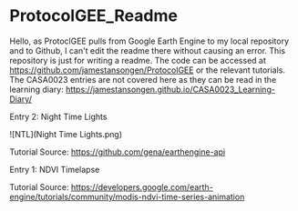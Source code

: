 # ProtocolGEE_Readme

Hello, as ProtoclGEE pulls from Google Earth Engine to my local repository and to Github, I can't edit the readme there without causing an error. This repository is just for writing a readme. The code can be accessed at https://github.com/jamestansongen/ProtocolGEE or the relevant tutorials. The CASA0023 entries are not covered here as they can be read in the learning diary: https://jamestansongen.github.io/CASA0023_Learning-Diary/

Entry 2: Night Time Lights

![NTL](Night Time Lights.png)

Tutorial Source: https://github.com/gena/earthengine-api

Entry 1: NDVI Timelapse

Tutorial Source: https://developers.google.com/earth-engine/tutorials/community/modis-ndvi-time-series-animation
